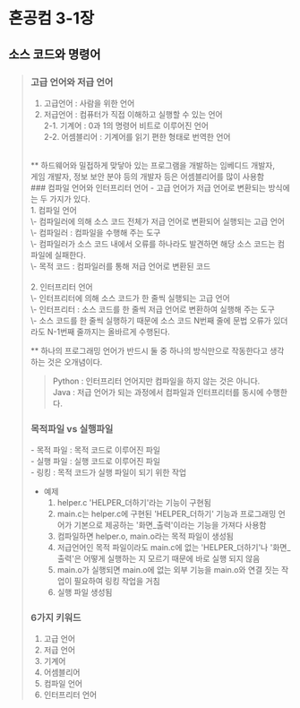 # 혼공컴 3-1장

## 소스 코드와 명령어
> ### 고급 언어와 저급 언어
> 1. 고급언어 : 사람을 위한 언어<br>
> 2. 저급언어 : 컴퓨터가 직접 이해하고 실행할 수 있는 언어<br>
>	2-1. 기계어 : 0과 1의 명령어 비트로 이루어진 언어<br>
>	2-2. 어셈블리어 : 기계어를 읽기 편한 형태로 번역한 언어<br>
><br>
> ** 하드웨어와 밀접하게 맞닿아 있는 프로그램을 개발하는 임베디드 개발자,<br>
> 게임 개발자, 정보 보안 분야 등의 개발자 등은 어셈블리어를 많이 사용함
><br>
> ### 컴파일 언어와 인터프리터 언어
> - 고급 언어가 저급 언어로 변환되는 방식에는 두 가지가 있다.<br>
> 1. 컴파일 언어<br>
>	\- 컴파일러에 의해 소스 코드 전체가 저급 언어로 변환되어 실행되는 고급 언어<br>
>	\- 컴파일러 : 컴파일을 수행해 주는 도구<br>
>	\- 컴파일러가 소스 코드 내에서 오류를 하나라도 발견하면 해당 소스 코드는 컴파일에 실패한다.<br>
>	\- 목적 코드 : 컴파일러를 통해 저급 언어로 변환된 코드<br>
><br>
> 2. 인터프리터 언어<br>
>	\- 인터프리터에 의해 소스 코드가 한 줄씩 실행되는 고급 언어<br>
>	\- 인터프리터 : 소스 코드를 한 줄씩 저급 언어로 변환하여 실행해 주는 도구<br>
>	\- 소스 코드를 한 줄씩 실행하기 때문에 소스 코드 N번째 줄에 문법 오류가 있더라도 N-1번째 줄까지는 올바르게 수행된다.<br>
>
> ** 하나의 프로그래밍 언어가 반드시 둘 중 하나의 방식만으로 작동한다고 생각하는 것은 오개념이다.<br>
> > Python : 인터프리터 언어지만 컴파일을 하지 않는 것은 아니다.<br>
> > Java : 저급 언어가 되는 과정에서 컴파일과 인터프리터를 동시에 수행한다.<br>
>
> ### 목적파일 vs 실행파일
>	\- 목적 파일 : 목적 코드로 이루어진 파일<br>
>	\- 실행 파일 : 실행 코드로 이루어진 파일<br>
>	\- 링킹 : 목적 코드가 실행 파일이 되기 위한 작업<br>
>	- 예제<br>
>		1. helper.c 'HELPER_더하기'라는 기능이 구현됨<br>
>		2. main.c는 helper.c에 구현된 'HELPER_더하기' 기능과 프로그래밍 언어가 기본으로 제공하는 '화면_출력'이라는 기능을 가져다 사용함<br>
>		3. 컴파일하면 helper.o, main.o라는 목적 파일이 생성됨<br>
>		4. 저급언어인 목적 파일이라도 main.c에 없는 'HELPER_더하기'나 '화면_출력'은 어떻게 실행하는 지 모르기 때문에 바로 실행 되지 않음<br>
>		5. main.o가 실행되면 main.o에 없는 외부 기능을 main.o와 연결 짓는 작업이 필요하여 링킹 작업을 거침<br>
>		6. 실행 파일 생성됨<br>
>
> ### 6가지 키워드
> 1. 고급 언어<br>
> 2. 저급 언어<br>
> 3. 기계어<br>
> 4. 어셈블리어<br>
> 5. 컴파일 언어<br>
> 6. 인터프리터 언어<br>